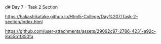 d# Day 7 - Task 2 Section

https://hakashikatake.github.io/Html5-College/Day%207/Task-2-section/index.html

https://github.com/user-attachments/assets/29092c97-2786-4231-a92c-8a55b1f350fa


